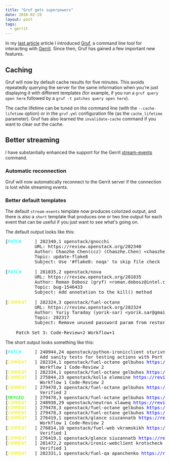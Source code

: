 ```yaml
---
title: "Gruf gets superpowers"
date: 2016-02-19
layout: post
tags:
  - gerrit
---
```


In my [last article][last] article I introduced [Gruf][], a command line
tool for interacting with [Gerrit][].  Since then, Gruf has gained a
few important new features.

[gruf]: http://github.com/larsks/gruf

## Caching

Gruf will now by default cache results for five minutes.  This avoids
repeatedly querying the server for the same information when you're
just displaying it with different templates (for example, if you run a
`gruf query open here` followed by a `gruf -t patches query open
here`).

The cache lifetime can be tuned on the command line (with the
`--cache-lifetime` option) or in the `gruf.yml` configuration file (as
the `cache_lifetime` parameter).  Gruf has also learned the
`invalidate-cache` command if you want to clear out the cache.

## Better streaming

I have substantially enhanced the support for the Gerrit
[stream-events][] command.

### Automatic reconnection

Gruf will now automatically reconnect to the Gerrit server if the
connection is lost while streaming events.

### Better default templates

The default `stream-events` template now produces colorized output,
and there is also a `short` template that produces one or two line
output for each event that can be useful if you just want to see
what's going on.

The default output looks like this:

<pre>
[<span style="color:#00f0f0;">PATCH</span>     ] 282340,1 openstack/gnocchi
           URL: https://review.openstack.org/282340
           Author: Chaozhe Chen(ccz) (Chaozhe.Chen) &lt;chaozhe.chen&#64;easystack.cn&gt;
           Topic: update-flake8
           Subject: Use '#flake8: noqa' to skip file check

[<span style="color:#00f0f0;">PATCH</span>     ] 281835,2 openstack/nova
           URL: https://review.openstack.org/281835
           Author: Roman Dobosz (gryf) &lt;roman.dobosz&#64;intel.com&gt;
           Topic: bug-1546433
           Subject: Add annotation to the kill() method

[<span style="color:#f0f000;">COMMENT</span>   ] 282324,3 openstack/fuel-octane
           URL: https://review.openstack.org/282324
           Author: Yuriy Taraday (yorik-sar) &lt;yorik.sar&#64;gmail.com&gt;
           Topic: 282317
           Subject: Remove unused password param from restore command

    Patch Set 3: Code-Review+2 Workflow+1
</pre>


The short output looks something like this:

<pre>
[<span style="color:#00f0f0;">PATCH</span>     ] 240944,24 openstack/python-ironicclient sturivnyi <span style="color:#0000f0;">https://review.openstack.org/240944</span>
             Add sanity tests for testing actions with Port
[<span style="color:#f0f000;">COMMENT</span>   ] 282334,1 openstack/fuel-octane gelbuhos <span style="color:#0000f0;">https://review.openstack.org/282334</span>
             Workflow 1 Code-Review 2 
[<span style="color:#f0f000;">COMMENT</span>   ] 282334,1 openstack/fuel-octane gelbuhos <span style="color:#0000f0;">https://review.openstack.org/282334</span>
[<span style="color:#f0f000;">COMMENT</span>   ] 275844,23 openstack/kolla elemoine <span style="color:#0000f0;">https://review.openstack.org/275844</span>
             Workflow 1 Code-Review 2 
[<span style="color:#f0f000;">COMMENT</span>   ] 279478,3 openstack/fuel-octane gelbuhos <span style="color:#0000f0;">https://review.openstack.org/279478</span>
             Verified 2 
[<span style="color:#00f000;">MERGED</span>    ] 279478,3 openstack/fuel-octane gelbuhos <span style="color:#0000f0;">https://review.openstack.org/279478</span>
[<span style="color:#f0f000;">COMMENT</span>   ] 248938,29 openstack/neutron slaweq <span style="color:#0000f0;">https://review.openstack.org/248938</span>
[<span style="color:#f0f000;">COMMENT</span>   ] 279478,3 openstack/fuel-octane gelbuhos <span style="color:#0000f0;">https://review.openstack.org/279478</span>
[<span style="color:#f0f000;">COMMENT</span>   ] 279478,3 openstack/fuel-octane gelbuhos <span style="color:#0000f0;">https://review.openstack.org/279478</span>
[<span style="color:#f0f000;">COMMENT</span>   ] 276419,1 openstack/glance siuzannatb <span style="color:#0000f0;">https://review.openstack.org/276419</span>
             Workflow 1 Code-Review 2 
[<span style="color:#f0f000;">COMMENT</span>   ] 276814,18 openstack/fuel-web vkramskikh <span style="color:#0000f0;">https://review.openstack.org/276814</span>
             Verified 1 
[<span style="color:#f0f000;">COMMENT</span>   ] 276419,1 openstack/glance siuzannatb <span style="color:#0000f0;">https://review.openstack.org/276419</span>
[<span style="color:#f0f000;">COMMENT</span>   ] 281472,2 openstack/ironic-webclient krotscheck <span style="color:#0000f0;">https://review.openstack.org/281472</span>
             Verified 1 
[<span style="color:#f0f000;">COMMENT</span>   ] 282331,1 openstack/fuel-qa apanchenko <span style="color:#0000f0;">https://review.openstack.org/282331</span>
</pre>

[last]: |filename|/2016-02-16-gruf-a-gerrit-command-line-utility.md
[gerrit]: https://www.gerritcodereview.com/
[stream-events]: https://gerrit.googlecode.com/svn/documentation/2.1.2/cmd-stream-events.html
